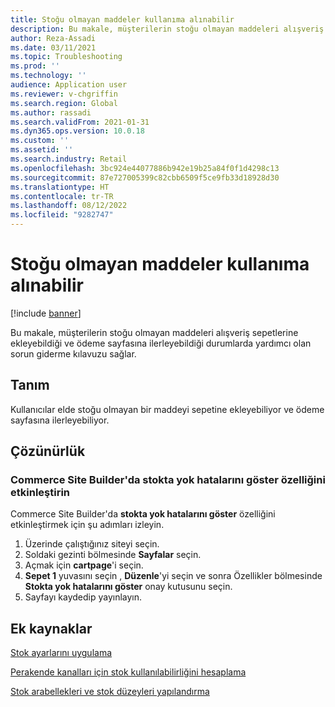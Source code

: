 ```yaml
---
title: Stoğu olmayan maddeler kullanıma alınabilir
description: Bu makale, müşterilerin stoğu olmayan maddeleri alışveriş sepetlerine ekleyebildiği ve ödeme sayfasına ilerleyebildiği durumlarda yardımcı olan sorun giderme kılavuzu sağlar.
author: Reza-Assadi
ms.date: 03/11/2021
ms.topic: Troubleshooting
ms.prod: ''
ms.technology: ''
audience: Application user
ms.reviewer: v-chgriffin
ms.search.region: Global
ms.author: rassadi
ms.search.validFrom: 2021-01-31
ms.dyn365.ops.version: 10.0.18
ms.custom: ''
ms.assetid: ''
ms.search.industry: Retail
ms.openlocfilehash: 3bc924e44077886b942e19b25a84f0f1d4298c13
ms.sourcegitcommit: 87e727005399c82cbb6509f5ce9fb33d18928d30
ms.translationtype: HT
ms.contentlocale: tr-TR
ms.lasthandoff: 08/12/2022
ms.locfileid: "9282747"
---
```

# <a name="items-without-inventory-can-be-checked-out"></a>Stoğu olmayan maddeler kullanıma alınabilir

[!include [banner](../../includes/banner.md)]

Bu makale, müşterilerin stoğu olmayan maddeleri alışveriş sepetlerine ekleyebildiği ve ödeme sayfasına ilerleyebildiği durumlarda yardımcı olan sorun giderme kılavuzu sağlar.

## <a name="description"></a>Tanım

Kullanıcılar elde stoğu olmayan bir maddeyi sepetine ekleyebiliyor ve ödeme sayfasına ilerleyebiliyor.

## <a name="resolution"></a>Çözünürlük

### <a name="enable-the-show-out-of-stock-errors-property-in-commerce-site-builder"></a>Commerce Site Builder'da stokta yok hatalarını göster özelliğini etkinleştirin

Commerce Site Builder'da **stokta yok hatalarını göster** özelliğini etkinleştirmek için şu adımları izleyin.

1. Üzerinde çalıştığınız siteyi seçin.
1. Soldaki gezinti bölmesinde **Sayfalar** seçin.
1. Açmak için **cartpage**'i seçin.
1. **Sepet 1** yuvasını seçin , **Düzenle**'yi seçin ve sonra Özellikler bölmesinde **Stokta yok hatalarını göster** onay kutusunu seçin.
1. Sayfayı kaydedip yayınlayın.

## <a name="additional-resources"></a>Ek kaynaklar

[Stok ayarlarını uygulama](../inventory-settings.md)

[Perakende kanalları için stok kullanılabilirliğini hesaplama](../calculated-inventory-retail-channels.md)

[Stok arabellekleri ve stok düzeyleri yapılandırma](../inventory-buffers-levels.md)
